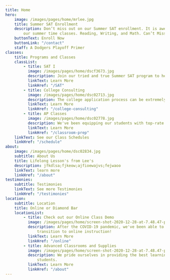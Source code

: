 ```yaml
---
title: Home
hero:
    image: /images/pages/home/mrlee.jpg
    title: Summer SAT Enrollment
    description: Don’t miss out on our Summer SAT enrollment. It is awesome. we love
        our summer time classes. Reading, Writing, and Math. Can’t Miss!
    buttonText: Enroll Now
    buttonLink: "/contact"
    staff: A Dodgers Playoff Primer
classes:
    title: Programs and Classes
    classList:
        - title: SAT I
          image: /images/pages/home/dscf3673.jpg
          description: Join our tried and true Summer SAT program to help improve your SAT scores!
          linkText: Learn More
          linkHref: "/SAT"
        - title: College Consulting
          image: /images/pages/home/dsc02713.jpg
          description: The college application process can be extremely difficult and filled with a lot of noise. We provide mentorship and guidance to make sure our students find the perfect college fit.
          linkText: Learn More
          linkHref: "/college-consulting"
        - title: AP Classes
          image: /images/pages/home/dsc02778.jpg
          description: We've been equipping our students with top-rate methods and studying tips to get them through their normal school classes and AP exams!
          linkText: Learn More
          linkHref: "/classroom-prep"
    linkText: See our Class Schedules
    linkHref: "/schedule"
about:
    image: /images/pages/home/dsc02834.jpg
    subtitle: About Us
    title: Lifelong Lesson's from Lee's
    description: jfkdlsa;fjkeow;ajfioewajvs;fejwaoo
    linkText: learn more
    linkHref: "/about"
testimonies:
    subtitle: Testimonies
    linkText: See more Testimonies
    linkHref: "/testimonies"
location:
    subtitle: Location
    title: Online or Diamond Bar
    locationList:
        - title: Check out our Online Class Demo
          image: /images/pages/home/screen-shot-2020-12-28-at-7.48.47-pm.png
          description: After the COVID-19 pandemic, we've been able to successfully
              transition to online instruction!
          linkText: Learn More
          linkHref: "/online"
        - title: Advanced Classrooms and Supplies
          image: /images/pages/home/screen-shot-2020-12-28-at-7.48.47-pm.png
          description: We pride ourselves in providing the best learning environemnt for
              students.
          linkText: Learn More
          linkHref: "/about"
---
```

